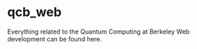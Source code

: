 # qcb_web
Everything related to the Quantum Computing at Berkeley Web development can be found here. 
